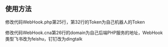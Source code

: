 ## 使用方法

修改代码WebHook.php第25行，第32行的Token为自己机器人的Token

修改代码WebHook.cna第26行的domain为自己后端PHP服务的地址，WebHook类型飞书改为feishu，钉钉改为dingtalk